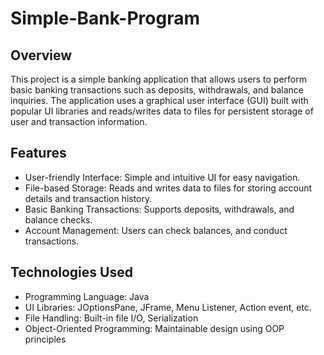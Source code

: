 # Simple-Bank-Program

## Overview
This project is a simple banking application that allows users to perform basic banking transactions such as deposits, withdrawals, and balance inquiries. The application uses a graphical user interface (GUI) built with popular UI libraries and reads/writes data to files for persistent storage of user and transaction information.

## Features
- User-friendly Interface: Simple and intuitive UI for easy navigation.
- File-based Storage: Reads and writes data to files for storing account details and transaction history.
- Basic Banking Transactions: Supports deposits, withdrawals, and balance checks.
- Account Management: Users can check balances, and conduct transactions.

## Technologies Used
- Programming Language: Java
- UI Libraries: JOptionsPane, JFrame, Menu Listener, Action event, etc.
- File Handling: Built-in file I/O, Serialization
- Object-Oriented Programming: Maintainable design using OOP principles
